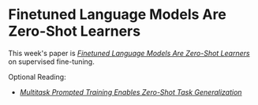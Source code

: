 # Finetuned Language Models Are Zero-Shot Learners

This week's paper is [*Finetuned Language Models Are Zero-Shot Learners*](https://arxiv.org/abs/2109.01652) on supervised fine-tuning.

Optional Reading:
- [*Multitask Prompted Training Enables Zero-Shot Task Generalization*](https://arxiv.org/abs/2110.08207)